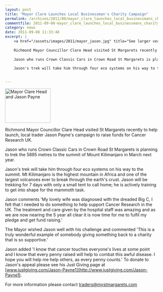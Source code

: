 ```yaml
---
layout: post
title: "Mayor Clare Launches Local Businessman's Charity Campaign"
permalink: /archives/2011/09/mayor_clare_launches_local_businessmans_charity_ca.html
commentfile: 2011-09-08-mayor_clare_launches_local_businessmans_charity_ca
category: news
date: 2011-09-08 11:33:48
excerpt: |
    <a href="/assets/images/2011/mayor_jason.jpg" title="See larger version of - Mayor Clare Head and Jason Payne"><img src="/assets/images/2011/mayor_jason_thumb.jpg" width="150" height="113" alt="Mayor Clare Head and Jason Payne" class="photo right" /></a>
    
    Richmond Mayor Councillor Clare Head visited St Margarets recently to help launch, local trader Jason Payne's campaign to raise funds for Cancer Research UK.
    
    Jason who runs Crown Classic Cars in Crown Road St Margarets is planning to trek the 5895 metres to the summit of Mount Kilimanjaro in March next year.
    
    Jason's trek will take him through four eco systems on his way to the summit. Mt Kilimanjaro is the highest mountain in Africa and one of the largest volcanoes ever to break through the earth's crust. Jason will be trekking for 7 days with only a small tent to call home; he is actively training to get into shape for the mammoth task.
    

---
```


<a href="/assets/images/2011/mayor_jason.jpg" title="See larger version of - Mayor Clare Head and Jason Payne"><img src="/assets/images/2011/mayor_jason_thumb.jpg" width="150" height="113" alt="Mayor Clare Head and Jason Payne" class="photo right" /></a>

Richmond Mayor Councillor Clare Head visited St Margarets recently to help launch, local trader Jason Payne's campaign to raise funds for Cancer Research UK.

Jason who runs Crown Classic Cars in Crown Road St Margarets is planning to trek the 5895 metres to the summit of Mount Kilimanjaro in March next year.

Jason's trek will take him through four eco systems on his way to the summit. Mt Kilimanjaro is the highest mountain in Africa and one of the largest volcanoes ever to break through the earth's crust. Jason will be trekking for 7 days with only a small tent to call home; he is actively training to get into shape for the mammoth task.

Jason comments 'My lovely wife was diagnosed with the dreaded Big C, I felt that I needed to do something to help support Cancer Research in the UK. The treatment and care given by the hospital staff was amazing and as we are now nearing the 5 year all clear it is now time for me to fulfil my pledge and get fund raising.'

The Mayor wished Jason well with his challenge and commented 'This is a truly wonderful example of somebody giving something back to a charity that is so supportive.'

Jason added 'I know that cancer touches everyone's lives at some point and I know that every penny raised will help to combat this awful disease. I hope you will help me help others, as every penny counts.' To donate to Jason's appeal please see his Just Giving page at [www.justgiving.com/Jason-Payne1](http://www.justgiving.com/Jason-Payne1).

For more information please contact <traders@mystmargarets.com>
